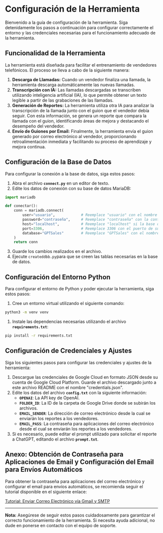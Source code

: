 # **Configuración de la Herramienta**

Bienvenido a la guía de configuración de la herramienta. Siga detenidamente los pasos a continuación para configurar correctamente el entorno y las credenciales necesarias para el funcionamiento adecuado de la herramienta.

## **Funcionalidad de la Herramienta**

La herramienta está diseñada para facilitar el entrenamiento de vendedores telefónicos. El proceso se lleva a cabo de la siguiente manera:

1. **Descarga de Llamadas:** Cuando un vendedor finaliza una llamada, la herramienta descarga automáticamente las nuevas llamadas.
2. **Transcripción con IA:** Las llamadas descargadas se transcriben utilizando inteligencia artificial (IA), lo que permite obtener un texto legible a partir de las grabaciones de las llamadas.
3. **Generación de Reportes:** La herramienta utiliza otra IA para analizar la transcripción de la llamada junto con el guion que el vendedor debía seguir. Con esta información, se genera un reporte que compara la llamada con el guion, identificando áreas de mejora y destacando el desempeño del vendedor.
4. **Envío de Guiones por Email:** Finalmente, la herramienta envía el guion generado por correo electrónico al vendedor, proporcionando retroalimentación inmediata y facilitando su proceso de aprendizaje y mejora continua.

## **Configuración de la Base de Datos**

Para configurar la conexión a la base de datos, siga estos pasos:

1. Abra el archivo **`connect.py`** en un editor de texto.
2. Edite los datos de conexión con su base de datos MariaDB:

```python
import mariadb

def conectar():
    conn = mariadb.connect(
        user="usuario",            # Reemplace "usuario" con el nombre de usuario de su base de datos
        password="contraseña",     # Reemplace "contraseña" con la contraseña de su base de datos
        host="localhost",          # Reemplace "localhost" si la base de datos está en otro servidor
        port=3306,                 # Reemplace 3306 con el puerto de su base de datos
        database="GPTSales"        # Reemplace "GPTSales" con el nombre de su base de datos
    )
    return conn

```

3. Guarde los cambios realizados en el archivo.
4. Ejecute `createddbb.py`para que se creen las tablas necesarias en la base de datos.

## **Configuración del Entorno Python**

Para configurar el entorno de Python y poder ejecutar la herramienta, siga estos pasos:

1. Cree un entorno virtual utilizando el siguiente comando:

```bash
python3 -m venv venv

```

1. Instale las dependencias necesarias utilizando el archivo **`requirements.txt`**:

```bash
pip install -r requirements.txt

```

## **Configuración de Credenciales y Ajustes**

Siga los siguientes pasos para configurar las credenciales y ajustes de la herramienta:

1. Descargue las credenciales de Google Cloud en formato JSON desde su cuenta de Google Cloud Platform. Guarde el archivo descargado junto a este archivo README con el nombre "credentials.json".
2. Edite los datos del archivo **`config.txt`** con la siguiente información:
    - **`OPENAI`**: La API key de OpenAI.
    - **`FOLDER_ID`**: La ID de la carpeta de Google Drive donde se subirán los archivos.
    - **`EMAIL_SENDER`**: La dirección de correo electrónico desde la cual se enviarán los reportes a los vendedores.
    - **`EMAIL_PASS`**: La contraseña para aplicaciones del correo electrónico desde el cual se enviarán los reportes a los vendedores.
3. Si es necesario, puede editar el prompt utilizado para solicitar el reporte a ChatGPT, editando el archivo **`prompt.txt`**.

## **Anexo: Obtención de Contraseña para Aplicaciones de Email y Configuración del Email para Envíos Automáticos**

Para obtener la contraseña para aplicaciones del correo electrónico y configurar el email para envíos automáticos, se recomienda seguir el tutorial disponible en el siguiente enlace:

[Tutorial: Enviar Correo Electrónico vía Gmail y SMTP](https://recursospython.com/guias-y-manuales/enviar-correo-electronico-via-gmail-y-smtp/)

---

**Nota:** Asegúrese de seguir estos pasos cuidadosamente para garantizar el correcto funcionamiento de la herramienta. Si necesita ayuda adicional, no dude en ponerse en contacto con el equipo de soporte.

   
